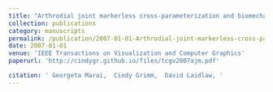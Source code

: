 ```yaml
---
title: "Arthrodial joint markerless cross-parameterization and biomechanical visualization"
collection: publications
category: manuscripts
permalink: /publication/2007-01-01-Arthrodial-joint-markerless-cross-parameterization-and-biomechanical-visualization
date: 2007-01-01
venue: 'IEEE Transactions on Visualization and Computer Graphics'
paperurl: 'http://cindygr.github.io/files/tcgv2007ajm.pdf'

citation: ' Georgeta Marai,  Cindy Grimm,  David Laidlaw, '
---
```


